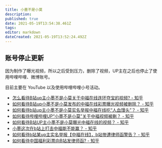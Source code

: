 ```yaml
---
title: 小墨不是小莫
description: 
published: true
date: 2021-05-19T13:54:38.461Z
tags: 
editor: markdown
dateCreated: 2021-05-19T13:52:24.492Z
---
```


## 账号停止更新

因为制作了曝光视频，所以之后受到压力，删除了视频，UP主在之后也停止了使用哔哩哔哩、微博账号。

目前主要在 YouTube 以及使用哔哩哔哩小号活动。

+ [怎么看待B站up主小墨不是小莫关于中福在线连环夺宝的视频? - 知乎](https://web.archive.org/web/20210519124913/https://www.zhihu.com/question/366946898)
+ [如何看待B站up小墨不是小莫发布的中福在线彩票曝光视频被删除？ - 知乎](https://web.archive.org/web/20210519124907/https://www.zhihu.com/question/367100820/answer/981021393)
+ [如何看待b站up主小墨不是小莫实名举报中福在线吃“人血馒头”？ - 知乎](https://web.archive.org/web/20210519124914/https://www.zhihu.com/question/366802889/answer/978734301)
+ [如何看待哔哩哔哩UP“小墨不是小莫”关于中福视频被删？ - 知乎](https://web.archive.org/web/20210519124858/https://www.zhihu.com/question/367100476)
+ [如何看待B站UP主小墨不是小莫曝光中福在线的视频？ - 知乎](https://web.archive.org/web/20210519124849/https://www.zhihu.com/question/367050932)
+ [小墨这次在b站上打击中福能不能赢？ - 知乎](https://web.archive.org/web/20210519125437/https://www.zhihu.com/question/366946270)
+ [如何看待b站某up主实名举报【中福在线】，b站惨遭律师函警告？ - 知乎](https://web.archive.org/web/20210519125431/https://www.zhihu.com/question/367243528)
+ [如何看待中国福利彩票向B站发律师函? - 知乎](https://web.archive.org/web/20210519125430/https://www.zhihu.com/question/367292510)
